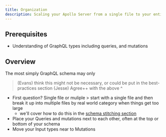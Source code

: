 ```yaml
---
title: Organization
description: Scaling your Apollo Server from a single file to your entire team
---
```


## Prerequisites

* Understanding of GraphQL types including queries, and mutations

## Overview

The most simply GraphQL schema may only
> (Evans) think this might not be necessary, or could be put in the best-practices section
> (Jesse) Agree++ with the above ^

* First question? Single file or muliple > start with a single file and then break it up into multiple files by real world category when things get too large
  * we'll cover how to do this in the [schema stitching section]()
* Place your Queries and mutations next to each other, often at the top or bottom of your schema
* Move your Input types near to Mutations
